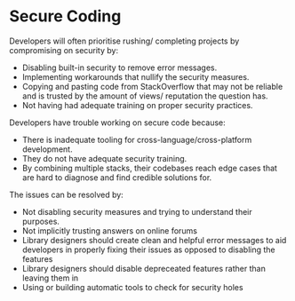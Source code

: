 # Secure Coding

Developers will often prioritise rushing/ completing projects by compromising on security by:
* Disabling built-in security to remove error messages.
* Implementing workarounds that nullify the security measures. 
* Copying and pasting code from StackOverflow that may not be reliable and is trusted by the amount of views/ reputation the question has.
* Not having had adequate training on proper security practices. 

Developers have trouble working on secure code because:
* There is inadequate tooling for cross-language/cross-platform development.
* They do not have adequate security training.
* By combining multiple stacks, their codebases reach edge cases that are hard to diagnose and find credible solutions for.

The issues can be resolved by:
* Not disabling security measures and trying to understand their purposes. 
* Not implicitly trusting answers on online forums
* Library designers should create clean and helpful error messages to aid developers in properly fixing their issues as opposed to disabling the features
* Library designers should disable depreceated features rather than leaving them in
* Using or building automatic tools to check for security holes



